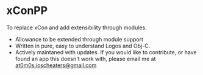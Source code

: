 # xConPP
To replace xCon and add extensibility through modules.
* Allowance to be extended through module support
* Written in pure, easy to understand Logos and Obj-C.
* Actively maintaned with updates.
If you would like to contribute, or have found an app this doesn't work with, please email me at at0m0s.ioscheaters@gmail.com
